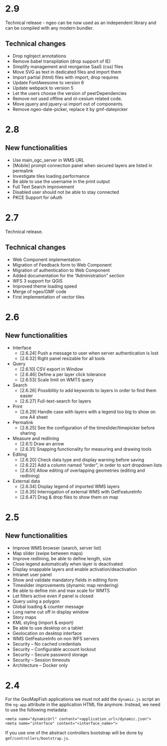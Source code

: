 # 2.9

Technical release - ngeo can be now used as an independent library and
can be compiled with any modern bundler.

## Technical changes

- Drop ngInject annotations
- Remove babel transpilation (drop support of IE)
- Simplify management and reorganise SaaS (css) files
- Move SVG as text in dedicated files and import them
- Import partial (html) files with import, drop requires
- Update FontAwesome to version 6
- Update webpack to version 5
- Let the users choose the version of peerDependencies
- Remove not used offline and ol-cesium related code.
- Move jquery and jquery-ui import out of components.
- Remove ngeo-date-picker, replace it by gmf-datepicker

# 2.8

## New functionalities

- Use main_ogc_server in WMS URL
- [Mobile] prompt connection panel when secured layers are listed in permalink
- Investigate tiles loading performance
- Be able to use the username in the print output
- Full Text Search improvement
- Disabled user should not be able to stay connected
- PKCE Support for oAuth

# 2.7

Technical release.

## Technical changes

- Web Component implementation
- Migration of Feedback form to Web Component
- Migration of authentication to Web Component
- Added documentation for the “Administration” section
- WFS 3 support for QGIS
- Improved theme loading speed
- Merge of ngeo/GMF code
- First implementation of vector tiles

# 2.6

## New functionalities

- Interface
  - [2.6.24] Push a message to user when server authentication is lost
  - [2.6.32] Right panel resizable for all tools
- Query
  - [2.6.10] CSV export in Window
  - [2.6.46] Define a per layer click tolerance
  - [2.6.53] Scale limit on WMTS query
- Search
  - [2.6.26] Possiblitiy to add keywords to layers in order to find them easier
  - [2.6.27] Full-text-search for layers
- Print
  - [2.6.29] Handle case with layers with a legend too big to show on one A4 sheet
- Permalink
  - [2.6.25] See the configuration of the timeslider/timepicker before sharing
- Measure and redlining
  - [2.6.1] Draw an arrow
  - [2.6.31] Snapping functionality for measuring and drawing tools
- Editing
  - [2.6.20] Check data type and display warning before saving
  - [2.6.22] Add a column named “order”, in order to sort dropdown lists
  - [2.6.51] Allow editing of overlapping geometries (editing and redlining)
- External data
  - [2.6.34] Display legend of imported WMS layers
  - [2.6.35] Interrogation of external WMS with GetFeatureInfo
  - [2.6.47] Drag & drop files to show them on map

# 2.5

## New functionalities

- Improve WMS browser (search, server list)
- Map slider (swipe between maps)
- Improve redlining, be able to define length, size
- Close legend automatically when layer is deactivated
- Display snappable layers and enable activation/deactivation
- Intranet user panel
- Show and validate mandatory fields in editing form
- Timeslider improvements (dynamic map rendering)
- Be able to define min and max scale for WMTS
- Let filters active even if panel is closed
- Query using a polygon
- Global loading & counter message
- Long name cut off in display window
- Story maps
- KML styling (import & export)
- Be able to use desktop on a tablet
- Geolocation on desktop interface
- WMS GetFeatureInfo on non WFS servers
- Security – No cached credentials
- Security – Configurable account lockout
- Security – Secure password storage
- Security – Session timeouts
- Architecture – Docker only

# 2.4

For the GeoMapFish applications we must not add the `dynamic.js` script an the `ng-app` attribute in
the application HTML file anymore. Instead, we need to use the following metadata:

```
<meta name="dynamicUrl" content="<application_url>/dynamic.json">
<meta name="interface" content="<interface_name>">
```

If you use one of the abstract controllers bootstrap will be done by `gmf/controllers/bootstrap.js`.
